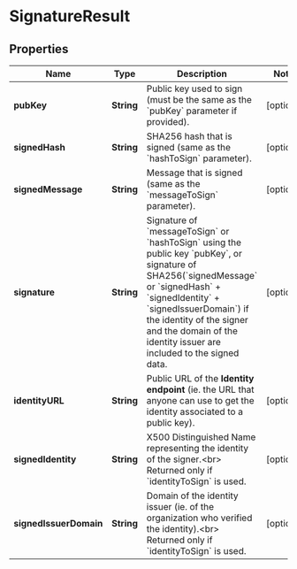 

# SignatureResult

## Properties

Name | Type | Description | Notes
------------ | ------------- | ------------- | -------------
**pubKey** | **String** | Public key used to sign (must be the same as the &#x60;pubKey&#x60; parameter if provided). |  [optional]
**signedHash** | **String** | SHA256 hash that is signed (same as the &#x60;hashToSign&#x60; parameter). |  [optional]
**signedMessage** | **String** | Message that is signed (same as the &#x60;messageToSign&#x60; parameter). |  [optional]
**signature** | **String** | Signature of &#x60;messageToSign&#x60; or &#x60;hashToSign&#x60; using the public key &#x60;pubKey&#x60;, or signature of SHA256(&#x60;signedMessage&#x60; or &#x60;signedHash&#x60; + &#x60;signedIdentity&#x60; + &#x60;signedIssuerDomain&#x60;) if the identity of the signer and the domain of the identity issuer are included to the signed data.  |  [optional]
**identityURL** | **String** | Public URL of the **Identity endpoint** (ie. the URL that anyone can use to get the identity associated to a public key).  |  [optional]
**signedIdentity** | **String** | X500 Distinguished Name representing the identity of the signer.&lt;br&gt; Returned only if &#x60;identityToSign&#x60; is used.  |  [optional]
**signedIssuerDomain** | **String** | Domain of the identity issuer (ie. of the organization who verified the identity).&lt;br&gt; Returned only if &#x60;identityToSign&#x60; is used.  |  [optional]



